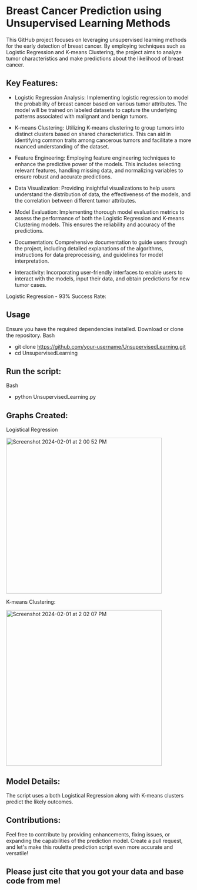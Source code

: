 Breast Cancer Prediction using Unsupervised Learning Methods
============================================================================================================================
This GitHub project focuses on leveraging unsupervised learning methods for the early detection of breast cancer. By employing techniques such as Logistic Regression and K-means Clustering, the project aims to analyze tumor characteristics and make predictions about the likelihood of breast cancer.


Key Features:
------------------------------------------------------

- Logistic Regression Analysis: Implementing logistic regression to model the probability of breast cancer based on various tumor attributes. The model will be trained on labeled datasets to capture the underlying patterns associated with malignant and benign tumors.

- K-means Clustering: Utilizing K-means clustering to group tumors into distinct clusters based on shared characteristics. This can aid in identifying common traits among cancerous tumors and facilitate a more nuanced understanding of the dataset.

- Feature Engineering: Employing feature engineering techniques to enhance the predictive power of the models. This includes selecting relevant features, handling missing data, and normalizing variables to ensure robust and accurate predictions.

- Data Visualization: Providing insightful visualizations to help users understand the distribution of data, the effectiveness of the models, and the correlation between different tumor attributes.

- Model Evaluation: Implementing thorough model evaluation metrics to assess the performance of both the Logistic Regression and K-means Clustering models. This ensures the reliability and accuracy of the predictions.

- Documentation: Comprehensive documentation to guide users through the project, including detailed explanations of the algorithms, instructions for data preprocessing, and guidelines for model interpretation.

- Interactivity: Incorporating user-friendly interfaces to enable users to interact with the models, input their data, and obtain predictions for new tumor cases.

Logistic Regression - 93% Success Rate:

Usage
------------------------------------------------------

Ensure you have the required dependencies installed.
Download or clone the repository.
Bash
- git clone https://github.com/your-username/UnsupervisedLearning.git
- cd UnsupervisedLearning

Run the script:
------------------------------------------------------
Bash
- python UnsupervisedLearning.py


Graphs Created:
------------------------------------------------------
Logistical Regression

<img width="423" alt="Screenshot 2024-02-01 at 2 00 52 PM" src="https://github.com/noahp179/UnsupervisedLearning/assets/144384508/0f2d72cb-6c5f-4d43-af24-698b403780e2">

K-means Clustering:

<img width="423" alt="Screenshot 2024-02-01 at 2 02 07 PM" src="https://github.com/noahp179/UnsupervisedLearning/assets/144384508/48517057-b521-4930-bdb2-fef86fec17a2">

Model Details:
------------------------------------------------------
The script uses a both Logistical Regression along with K-means clusters  predict the likely outcomes. 


Contributions:
------------------------------------------------------
Feel free to contribute by providing enhancements, fixing issues, or expanding the capabilities of the prediction model. Create a pull request, and let's make this roulette prediction script even more accurate and versatile!

Please just cite that you got your data and base code from me!
------------------------------------------------------
